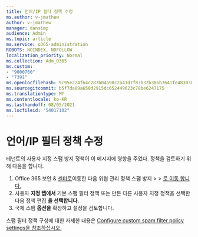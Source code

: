 ```yaml
---
title: 언어/IP 필터 정책 수정
ms.author: v-jmathew
author: v-jmathew
manager: dansimp
audience: Admin
ms.topic: article
ms.service: o365-administration
ROBOTS: NOINDEX, NOFOLLOW
localization_priority: Normal
ms.collection: Adm_O365
ms.custom:
- "9000760"
- "7391"
ms.openlocfilehash: 9c95e224f64c287b04a98c2a41d7f83b32b386b7641fe483030fa8cc931855a8
ms.sourcegitcommit: b5f7da89a650d2915dc652449623c78be6247175
ms.translationtype: MT
ms.contentlocale: ko-KR
ms.lasthandoff: 08/05/2021
ms.locfileid: "54017102"
---
```

# <a name="fix-languageip-filter-policy"></a>언어/IP 필터 정책 수정

테넌트의 사용자 지정 스팸 방지 정책이 이 메시지에 영향을 주었다. 정책을 검토하기 위해 다음을 합니다.

1. Office 365 보안 & [센터로](https://go.microsoft.com/fwlink/p/?linkid=2077143)이동한 다음 위협 관리 정책 스팸 방지  >    >  [로 이동 합니다.](https://go.microsoft.com/fwlink/?linkid=2101518)
2. 사용자 **지정 탭에서**  기본 스팸 필터 정책 또는 만든 다른 사용자 지정 정책을 선택한 다음 정책 편집 **을 선택합니다.**
3. 국제 스팸 **옵션을** 확장하고 설정을 검토합니다.

스팸 필터 정책 구성에 대한 자세한 내용은 [Configure custom spam filter policy settings을 참조하십시오.](https://go.microsoft.com/fwlink/?linkid=2101054)
